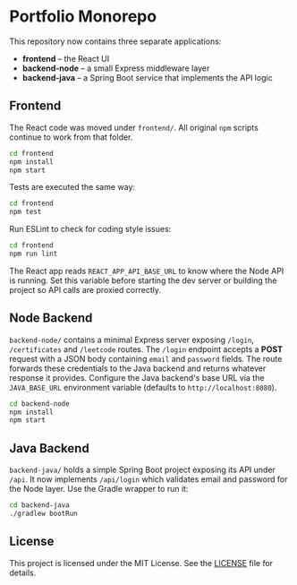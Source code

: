 # Portfolio Monorepo

This repository now contains three separate applications:

- **frontend** – the React UI
- **backend-node** – a small Express middleware layer
- **backend-java** – a Spring Boot service that implements the API logic

## Frontend

The React code was moved under `frontend/`. All original `npm` scripts continue to work from that folder.

```sh
cd frontend
npm install
npm start
```

Tests are executed the same way:

```sh
cd frontend
npm test
```

Run ESLint to check for coding style issues:

```sh
cd frontend
npm run lint
```

The React app reads `REACT_APP_API_BASE_URL` to know where the Node API is running. Set this variable before starting the dev server or building the project so API calls are proxied correctly.

## Node Backend

`backend-node/` contains a minimal Express server exposing `/login`, `/certificates` and `/leetcode` routes. The `/login` endpoint accepts a **POST** request with a JSON body containing `email` and `password` fields. The route forwards these credentials to the Java backend and returns whatever response it provides. Configure the Java backend's base URL via the `JAVA_BASE_URL` environment variable (defaults to `http://localhost:8080`).

```sh
cd backend-node
npm install
npm start
```

## Java Backend

`backend-java/` holds a simple Spring Boot project exposing its API under `/api`. It now implements `/api/login` which validates email and password for the Node layer. Use the Gradle wrapper to run it:

```sh
cd backend-java
./gradlew bootRun
```

## License

This project is licensed under the MIT License. See the [LICENSE](LICENSE) file for details.
